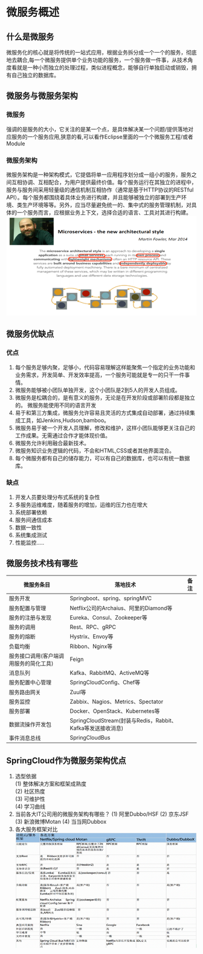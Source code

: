 # 微服务概述
## 什么是微服务
微服务化的核心就是将传统的一站式应用，根据业务拆分成一个一个的服务，彻底地去耦合,每一个微服务提供单个业务功能的服务，一个服务做一件事，从技术角度看就是一种小而独立的处理过程，类似进程概念，能够自行单独启动或销毁，拥有自己独立的数据库。
 ## 微服务与微服务架构
 ### 微服务
强调的是服务的大小，它关注的是某一个点，是具体解决某一个问题/提供落地对应服务的一个服务应用,狭意的看,可以看作Eclipse里面的一个个微服务工程/或者Module
### 微服务架构
微服务架构是一种架构模式，它提倡将单一应用程序划分成一组小的服务，服务之间互相协调、互相配合，为用户提供最终价值。每个服务运行在其独立的进程中，服务与服务间采用轻量级的通信机制互相协作（通常是基于HTTP协议的RESTful API）。每个服务都围绕着具体业务进行构建，并且能够被独立的部署到生产环境、类生产环境等等。另外，应当尽量避免统一的、集中式的服务管理机制，对具体的一个服务而言，应根据业务上下文，选择合适的语言、工具对其进行构建。
![1](/SpringCloud/SpringCloudFile/1.png)  
 ## 微服务优缺点
 ### 优点
1. 每个服务足够内聚，足够小，代码容易理解这样能聚焦一个指定的业务功能和业务需求，开发简单、开发效率提高，一个服务可能就是专一的只干一件事情。
2. 微服务能够被小团队单独开发，这个小团队是2到5人的开发人员组成。
3. 微服务是松耦合的，是有意义的服务，无论是在开发阶段或部署阶段都是独立的。
微服务能使用不同的语言开发
4. 易于和第三方集成，微服务允许容易且灵活的方式集成自动部署，通过持续集成工具，如Jenkins,Hudson,bamboo。
5. 微服务易于被一个开发人员理解，修改和维护，这样小团队能够更关注自己的工作成果。无需通过合作才能体现价值。
6. 微服务允许利用融合最新技术。
7. 微服务知识业务逻辑的代码，不会和HTML,CSS或者其他界面混合。
8. 每个微服务都有自己的储存能力，可以有自己的数据库，也可以有统一数据库。
### 缺点
1. 开发人员要处理分布式系统的复杂性
2. 多服务运维难度，随着服务的增加，运维的压力也在增大
3. 系统部署依赖
4. 服务间通信成本
5. 数据一致性
6. 系统集成测试
7. 性能监控.....
## 微服务技术栈有哪些
微服务条目|落地技术|备注
-|-|-  
服务开发|Springboot、spring、springMVC|
服务配置与管理|Netflix公司的Archaius、阿里的Diamond等|
服务的注册与发现|Eureka、Consul、Zookeeper等|
服务的调用|Rest、RPC、gRPC|
服务的熔断|Hystrix、Envoy等|
负载均衡|Ribbon、Nginx等|
服务接口调用(客户端调用服务的简化工具)|Feign|
消息队列|Kafka、RabbitMQ、ActiveMQ等|
服务配置中心管理|SpringCloudConfig、Chef等|
服务路由网关|Zuul等|
服务监控|Zabbix、Nagios、Metrics、Spectator|
服务部署|Docker、OpenStack、Kubernetes等|
数据流操作开发包|SpringCloudStream(封装与Redis，Rabbit、Kafka等发送接收消息)|
事件消息总线|SpringCloudBus|
## SpringCloud作为微服务架构优点
1. 选型依据  
(1) 整体解决方案和框架成熟度  
(2) 社区热度  
(3) 可维护性  
(4) 学习曲线
2. 当前各大IT公司用的微服务架构有哪些？
(1) 阿里Dubbo/HSF
(2) 京东JSF
(3) 新浪微博Motan
(4) 当当网Dubbox
3. 各大服务框架对比  
![2](/SpringCloud/SpringCloudFile/2.png)  